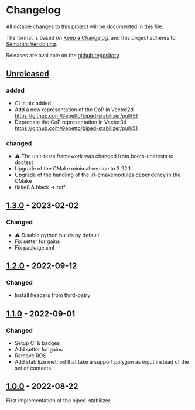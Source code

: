 # Changelog

All notable changes to this project will be documented in this file.

The format is based on [Keep a Changelog](https://keepachangelog.com/en/1.1.0/),
and this project adheres to [Semantic Versioning](https://semver.org/spec/v2.0.0.html).

Releases are available on the [github repository](https://github.com/Gepetto/biped-stabilizer/releases).

## [Unreleased]

### added

- CI in nix added.
- Add a new representation of the CoP in Vector2d https://github.com/Gepetto/biped-stabilizer/pull/51
- Deprecate the CoP representation in Vector3d https://github.com/Gepetto/biped-stabilizer/pull/51

### changed

- ⚠️ The unit-tests framework was changed from boots-unittests to doctest
- Upgrade of the CMake minimal version to 3.22.1
- Upgrade of the handling of the jrl-cmakemodules dependency in the CMake
- flake8 & black -> ruff

## [1.3.0] - 2023-02-02

### Changed

- ⚠️ Disable python builds by default
- Fix setter for gains
- Fix package.xml

## [1.2.0] - 2022-09-12

### Changed

- Install headers from third-patry

## [1.1.0] - 2022-09-01

### Changed

- Setup CI & badges
- Add setter for gains
- Remove ROS
- Add stabilize method that take a support polygon as input instead of the set of contacts

## [1.0.0] - 2022-08-22

First implementation of the biped-stabilizer.

[Unreleased]: https://github.com/Gepetto/biped-stabilizer/compare/v1.3.0...HEAD
[1.3.0]: https://github.com/Gepetto/biped-stabilizer/compare/v1.2.0...v1.3.0
[1.2.0]: https://github.com/Gepetto/biped-stabilizer/compare/v1.1.0...v1.2.0
[1.1.0]: https://github.com/Gepetto/biped-stabilizer/compare/v1.0.0...v1.1.0
[1.0.0]: https://github.com/Gepetto/biped-stabilizer/releases/tag/v1.0.0
